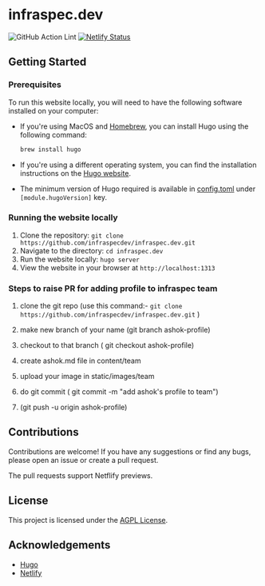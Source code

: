 # infraspec.dev

![GitHub Action Lint](https://github.com/infraspecdev/infraspec.dev/actions/workflows/lint.yml/badge.svg?branch=main) [![Netlify Status](https://api.netlify.com/api/v1/badges/75646244-7bda-454b-98d1-5f8069237202/deploy-status?branch=main)](https://app.netlify.com/sites/infraspec/deploys)

## Getting Started

### Prerequisites

To run this website locally, you will need to have the following software installed on your computer:

- If you're using MacOS and [Homebrew](https://brew.sh/), you can install Hugo using the following command:

    ```bash
    brew install hugo
    ```

- If you're using a different operating system, you can find the installation instructions on the [Hugo website](https://gohugo.io/getting-started/installing/).
- The minimum version of Hugo required is available in [config.toml](config.toml) under `[module.hugoVersion]` key.

### Running the website locally

1. Clone the repository: `git clone https://github.com/infraspecdev/infraspec.dev.git`
2. Navigate to the directory: `cd infraspec.dev`
3. Run the website locally: `hugo server`
4. View the website in your browser at `http://localhost:1313`

### Steps to raise PR for adding profile to infraspec team

1. clone the git repo (use this command:-  `git clone https://github.com/infraspecdev/infraspec.dev.git` )

2. make new branch of your name (git branch  ashok-profile)

3. checkout to that branch ( git checkout ashok-profile)

4. create ashok.md file in content/team

5. upload your image in static/images/team

6. do git commit ( git commit -m "add ashok's profile to team")

7. (git push -u origin ashok-profile)

## Contributions

Contributions are welcome! If you have any suggestions or find any bugs, please open an issue or create a pull request.

The pull requests support Netflify previews.

## License

This project is licensed under the [AGPL License](LICENSE).

## Acknowledgements

- [Hugo](https://gohugo.io/)
- [Netlify](https://www.netlify.com/)
